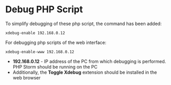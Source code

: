 # Debug PHP Script

To simplify debugging of these php script, the command has been added:

```
xdebug-enable 192.168.0.12
```

For debugging php scripts of the web interface:&#x20;

```
xdebug-enable-www 192.168.0.12
```

* **192.168.0.12** - IP address of the PC from which debugging is performed. PHP Storm should be running on the PC
* Additionally, the **Toggle Xdebug** extension should be installed in the web browser
